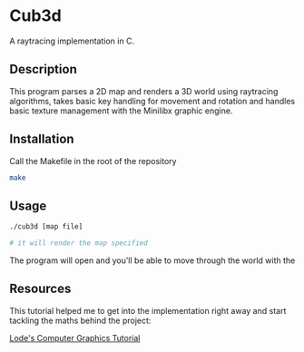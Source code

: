 # Cub3d

A raytracing implementation in C.

## Description

This program parses a 2D map and renders a 3D world using raytracing algorithms, takes basic key handling for movement and rotation and handles basic texture management with the Minilibx graphic engine.

## Installation

Call the Makefile in the root of the repository

```bash
make
```

## Usage

```bash
./cub3d [map file]

# it will render the map specified

```
The program will open and you'll be able to move through the world with the 

## Resources

This tutorial helped me to get into the implementation right away and start tackling the maths behind the project:

[Lode's Computer Graphics Tutorial](https://lodev.org/cgtutor/raycasting.html)
